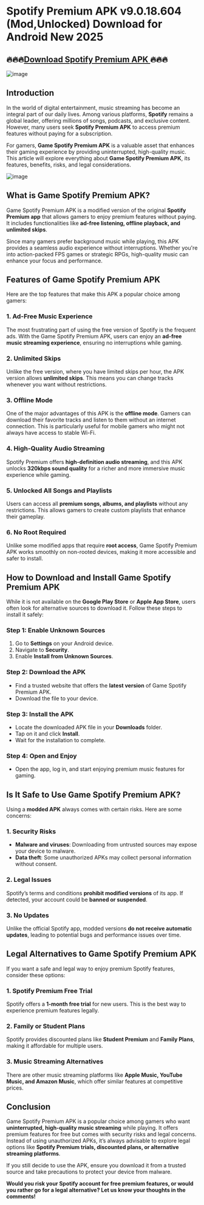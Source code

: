 # Spotify Premium APK v9.0.18.604 (Mod,Unlocked) Download for Android New 2025
## 🔥🔥🔥[Download Spotify Premium APK ](https://modcombo.com/spotify-premium.html)🔥🔥🔥

![image](https://github.com/user-attachments/assets/e7ce819c-b495-4dcc-a3ee-09c86fea139d)


## Introduction
In the world of digital entertainment, music streaming has become an integral part of our daily lives. Among various platforms, **Spotify** remains a global leader, offering millions of songs, podcasts, and exclusive content. However, many users seek **Spotify Premium APK** to access premium features without paying for a subscription.

For gamers, **Game Spotify Premium APK** is a valuable asset that enhances their gaming experience by providing uninterrupted, high-quality music. This article will explore everything about **Game Spotify Premium APK**, its features, benefits, risks, and legal considerations.

![image](https://github.com/user-attachments/assets/f8f02dec-62c4-4b10-b4d0-58ce6c2ca04d)

## What is Game Spotify Premium APK?
Game Spotify Premium APK is a modified version of the original **Spotify Premium app** that allows gamers to enjoy premium features without paying. It includes functionalities like **ad-free listening, offline playback, and unlimited skips**.

Since many gamers prefer background music while playing, this APK provides a seamless audio experience without interruptions. Whether you're into action-packed FPS games or strategic RPGs, high-quality music can enhance your focus and performance.

## Features of Game Spotify Premium APK
Here are the top features that make this APK a popular choice among gamers:

### 1. **Ad-Free Music Experience**
The most frustrating part of using the free version of Spotify is the frequent ads. With the Game Spotify Premium APK, users can enjoy an **ad-free music streaming experience**, ensuring no interruptions while gaming.

### 2. **Unlimited Skips**
Unlike the free version, where you have limited skips per hour, the APK version allows **unlimited skips**. This means you can change tracks whenever you want without restrictions.

### 3. **Offline Mode**
One of the major advantages of this APK is the **offline mode**. Gamers can download their favorite tracks and listen to them without an internet connection. This is particularly useful for mobile gamers who might not always have access to stable Wi-Fi.

### 4. **High-Quality Audio Streaming**
Spotify Premium offers **high-definition audio streaming**, and this APK unlocks **320kbps sound quality** for a richer and more immersive music experience while gaming.

### 5. **Unlocked All Songs and Playlists**
Users can access all **premium songs, albums, and playlists** without any restrictions. This allows gamers to create custom playlists that enhance their gameplay.

### 6. **No Root Required**
Unlike some modified apps that require **root access**, Game Spotify Premium APK works smoothly on non-rooted devices, making it more accessible and safer to install.

## How to Download and Install Game Spotify Premium APK
While it is not available on the **Google Play Store** or **Apple App Store**, users often look for alternative sources to download it. Follow these steps to install it safely:

### Step 1: Enable Unknown Sources
1. Go to **Settings** on your Android device.
2. Navigate to **Security**.
3. Enable **Install from Unknown Sources**.

### Step 2: Download the APK
- Find a trusted website that offers the **latest version** of Game Spotify Premium APK.
- Download the file to your device.

### Step 3: Install the APK
- Locate the downloaded APK file in your **Downloads** folder.
- Tap on it and click **Install**.
- Wait for the installation to complete.

### Step 4: Open and Enjoy
- Open the app, log in, and start enjoying premium music features for gaming.

## Is It Safe to Use Game Spotify Premium APK?
Using a **modded APK** always comes with certain risks. Here are some concerns:

### 1. **Security Risks**
- **Malware and viruses**: Downloading from untrusted sources may expose your device to malware.
- **Data theft**: Some unauthorized APKs may collect personal information without consent.

### 2. **Legal Issues**
Spotify’s terms and conditions **prohibit modified versions** of its app. If detected, your account could be **banned or suspended**.

### 3. **No Updates**
Unlike the official Spotify app, modded versions **do not receive automatic updates**, leading to potential bugs and performance issues over time.

## Legal Alternatives to Game Spotify Premium APK
If you want a safe and legal way to enjoy premium Spotify features, consider these options:

### 1. **Spotify Premium Free Trial**
Spotify offers a **1-month free trial** for new users. This is the best way to experience premium features legally.

### 2. **Family or Student Plans**
Spotify provides discounted plans like **Student Premium** and **Family Plans**, making it affordable for multiple users.

### 3. **Music Streaming Alternatives**
There are other music streaming platforms like **Apple Music, YouTube Music, and Amazon Music**, which offer similar features at competitive prices.

## Conclusion
Game Spotify Premium APK is a popular choice among gamers who want **uninterrupted, high-quality music streaming** while playing. It offers premium features for free but comes with security risks and legal concerns. Instead of using unauthorized APKs, it’s always advisable to explore legal options like **Spotify Premium trials, discounted plans, or alternative streaming platforms**.

If you still decide to use the APK, ensure you download it from a trusted source and take precautions to protect your device from malware.

**Would you risk your Spotify account for free premium features, or would you rather go for a legal alternative? Let us know your thoughts in the comments!**

